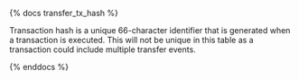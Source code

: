 {% docs transfer_tx_hash %}

Transaction hash is a unique 66-character identifier that is generated when a transaction is executed. This will not be unique in this table as a transaction could include multiple transfer events.

{% enddocs %}